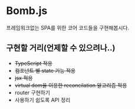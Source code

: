 # Bomb.js

프레임워크없는 SPA를 위한 코어 코드들을 구현해봅시다.

## 구현할 거리(언제할 수 있으려나..)

- ~~TypeScript 적용~~
- ~~컴포넌트 별 state 기능 적용~~
- ~~jsx 적용~~
- ~~virtual dom을 이용한 reconcilation 알고리즘 적용~~
- router 구현하기
- 사용하기 쉽도록 API 정리
